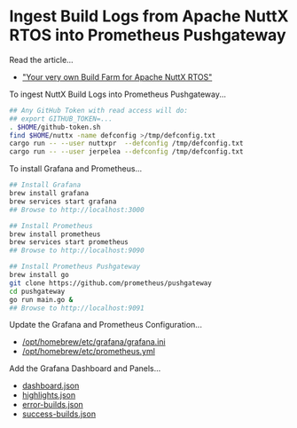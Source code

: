 # Ingest Build Logs from Apache NuttX RTOS into Prometheus Pushgateway

Read the article...

- ["Your very own Build Farm for Apache NuttX RTOS"](https://lupyuen.codeberg.page/articles/ci2.html)

To ingest NuttX Build Logs into Prometheus Pushgateway...

```bash
## Any GitHub Token with read access will do:
## export GITHUB_TOKEN=...
. $HOME/github-token.sh
find $HOME/nuttx -name defconfig >/tmp/defconfig.txt
cargo run -- --user nuttxpr  --defconfig /tmp/defconfig.txt
cargo run -- --user jerpelea --defconfig /tmp/defconfig.txt
```

To install Grafana and Prometheus...

```bash
## Install Grafana
brew install grafana
brew services start grafana
## Browse to http://localhost:3000

## Install Prometheus
brew install prometheus
brew services start prometheus
## Browse to http://localhost:9090

## Install Prometheus Pushgateway
brew install go
git clone https://github.com/prometheus/pushgateway
cd pushgateway
go run main.go &
## Browse to http://localhost:9091
```

Update the Grafana and Prometheus Configuration...
- [/opt/homebrew/etc/grafana/grafana.ini](grafana.ini)
- [/opt/homebrew/etc/prometheus.yml](prometheus.yml)

Add the Grafana Dashboard and Panels...
- [dashboard.json](dashboard.json)
- [highlights.json](highlights.json)
- [error-builds.json](error-builds.json)
- [success-builds.json](success-builds.json)
